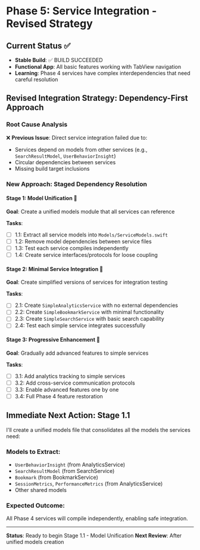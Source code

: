 # Phase 5: Service Integration - Revised Strategy

## Current Status ✅
- **Stable Build**: ✅ BUILD SUCCEEDED  
- **Functional App**: All basic features working with TabView navigation
- **Learning**: Phase 4 services have complex interdependencies that need careful resolution

## **Revised Integration Strategy: Dependency-First Approach**

### **Root Cause Analysis**
❌ **Previous Issue**: Direct service integration failed due to:
- Services depend on models from other services (e.g., `SearchResultModel`, `UserBehaviorInsight`)
- Circular dependencies between services  
- Missing build target inclusions

### **New Approach: Staged Dependency Resolution**

#### **Stage 1: Model Unification** 🎯
**Goal**: Create a unified models module that all services can reference

**Tasks**:
- [ ] 1.1: Extract all service models into `Models/ServiceModels.swift`
- [ ] 1.2: Remove model dependencies between service files
- [ ] 1.3: Test each service compiles independently
- [ ] 1.4: Create service interfaces/protocols for loose coupling

#### **Stage 2: Minimal Service Integration** 🔧
**Goal**: Create simplified versions of services for integration testing

**Tasks**:
- [ ] 2.1: Create `SimpleAnalyticsService` with no external dependencies
- [ ] 2.2: Create `SimpleBookmarkService` with minimal functionality  
- [ ] 2.3: Create `SimpleSearchService` with basic search capability
- [ ] 2.4: Test each simple service integrates successfully

#### **Stage 3: Progressive Enhancement** 🚀
**Goal**: Gradually add advanced features to simple services

**Tasks**:
- [ ] 3.1: Add analytics tracking to simple services
- [ ] 3.2: Add cross-service communication protocols
- [ ] 3.3: Enable advanced features one by one
- [ ] 3.4: Full Phase 4 feature restoration

## **Immediate Next Action: Stage 1.1**

I'll create a unified models file that consolidates all the models the services need:

### **Models to Extract**:
- `UserBehaviorInsight` (from AnalyticsService)
- `SearchResultModel` (from SearchService) 
- `Bookmark` (from BookmarkService)
- `SessionMetrics`, `PerformanceMetrics` (from AnalyticsService)
- Other shared models

### **Expected Outcome**:
All Phase 4 services will compile independently, enabling safe integration.

---

**Status**: Ready to begin Stage 1.1 - Model Unification
**Next Review**: After unified models creation
